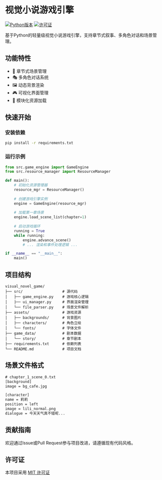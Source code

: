 # 视觉小说游戏引擎

[![Python版本](https://img.shields.io/badge/python-3.8%2B-blue)](https://www.python.org/)
[![许可证](https://img.shields.io/badge/license-MIT-green)](LICENSE)

基于Python的轻量级视觉小说游戏引擎，支持章节式叙事、多角色对话和场景管理。

## 功能特性

- 📖 章节式场景管理
- 🎭 多角色对话系统
- 🖼️ 动态背景渲染
- 🎮 可视化界面管理
- 📂 模块化资源加载

## 快速开始

### 安装依赖
```bash
pip install -r requirements.txt
```

### 运行示例
```python
from src.game_engine import GameEngine
from src.resource_manager import ResourceManager

def main():
    # 初始化资源管理器
    resource_mgr = ResourceManager()
    
    # 创建游戏引擎实例
    engine = GameEngine(resource_mgr)
    
    # 加载第一章场景
    engine.load_scene_list(chapter=1)
    
    # 启动游戏循环
    running = True
    while running:
        engine.advance_scene()
        # ... 渲染和事件处理逻辑 ...

if __name__ == "__main__":
    main()
```

## 项目结构
```
visual_novel_game/
├── src/                  # 源代码
│   ├── game_engine.py    # 游戏核心逻辑
│   ├── ui_manager.py     # 界面渲染管理
│   └── file_parser.py    # 场景文件解析
├── assets/               # 游戏资源
│   ├── backgrounds/      # 背景图片
│   ├── characters/       # 角色立绘
│   └── fonts/            # 字体文件
├── game_data/            # 剧本数据
│   └── story/            # 章节剧本
├── requirements.txt      # 依赖列表
└── README.md             # 项目文档
```

## 场景文件格式
```txt
# chapter_1_scene_0.txt
[background]
image = bg_cafe.jpg

[character]
name = 莉莉
position = left
image = lili_normal.png
dialogue = 今天天气真不错呢...
```

## 贡献指南
欢迎通过Issue或Pull Request参与项目改进，请遵循现有代码风格。

## 许可证
本项目采用 [MIT 许可证](LICENSE)
